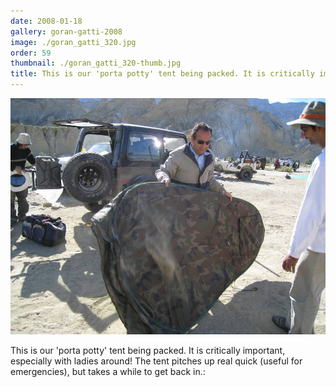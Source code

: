 ```yaml
---
date: 2008-01-18
gallery: goran-gatti-2008
image: ./goran_gatti_320.jpg
order: 59
thumbnail: ./goran_gatti_320-thumb.jpg
title: This is our 'porta potty' tent being packed. It is critically important
---
```


![This is our 'porta potty' tent being packed. It is critically important](./goran_gatti_320.jpg)

This is our 'porta potty' tent being packed. It is critically important, especially with ladies around! The tent pitches up real quick (useful for emergencies), but takes a while to get back in.: